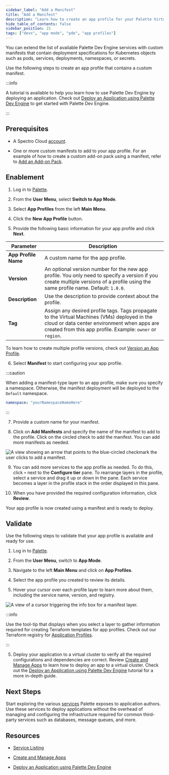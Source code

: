 ```yaml
---
sidebar_label: "Add a Manifest"
title: "Add a Manifest"
description: "Learn how to create an app profile for your Palette Virtual Clusters using a custom manifest."
hide_table_of_contents: false
sidebar_position: 15
tags: ["devx", "app mode", "pde", "app profiles"]
---
```

<!-- Add-on packs can be built using Kubernetes manifests. 
These manifests contain deployment specifications for Kubernetes objects such as pods, services, deployments, namespaces, or secrets.-->

You can extend the list of available Palette Dev Engine services with custom manifests that contain deployment specifications for Kubernetes objects such as pods, services, deployments, namespaces, or secrets.

Use the following steps to create an app profile that contains a custom manifest.

:::info

A tutorial is available to help you learn how to use Palette Dev Engine by deploying an application. Check out [Deploy an Application using Palette Dev Engine](../../../devx/apps/deploy-app.md) to get started with Palette Dev Engine.

:::


## Prerequisites

- A Spectro Cloud [account](https://www.spectrocloud.com/get-started/).

- One or more custom manifests to add to your app profile. For an example of how to create a custom add-on pack using a manifest, refer to [Add an Add-on Pack](../../../registries-and-packs/adding-add-on-packs.md#manifests).

<!-- - One or more custom manifests in a local **manifests** directory with their location referenced in a `pack.json` file.

- A `values.yaml` file that provides configurable manifest parameters if desired. -->


<!-- - One or more Helm charts downloaded to a local **charts** directory with their location referenced in a `pack.json` file.

- A `values.yaml` file that provides configurable manifest parameters if desired.

- One or more custom manifests to add to your app profile. -->


<!-- pushed to the pack registry server.  -->

## Enablement

1. Log in to [Palette](https://console.spectrocloud.com).

2. From the **User Menu**, select **Switch to App Mode**.

3. Select **App Profiles** from the left **Main Menu**.

4. Click the **New App Profile** button. 

5. Provide the following basic information for your app profile and click **Next**.

  | **Parameter**           | **Description**  |
  |-------------------------|---------------------|
  |**App Profile Name** | A custom name for the app profile.|
  |**Version** | An optional version number for the new app profile. You only need to specify a version if you create multiple versions of a profile using the same profile name. Default: `1.0.0`. |
  |**Description**  | Use the description to provide context about the profile. | 
  |**Tag** | Assign any desired profile tags. Tags propagate to the Virtual Machines (VMs) deployed in the cloud or data center environment when apps are created from this app profile. Example: `owner` or `region`.|

  To learn how to create multiple profile versions, check out [Version an App Profile](../modify-app-profiles/version-app-profile.md).

6. Select **Manifest** to start configuring your app profile.

  :::caution

  When adding a manifest-type layer to an app profile, make sure you specify a namespace. Otherwise, the manifest deployment will be deployed to the `Default` namespace.

  ```yaml
  namespace: "yourNamespaceNameHere"
  ```
  :::

7. Provide a custom name for your manifest.

8. Click on **Add Manifests** and specify the name of the manifest to add to the profile. Click on the circled check to add the manifest. You can add more manifests as needed. 

  ![A view showing an arrow that points to the blue-circled checkmark the user clicks to add a manifest.](/profiles_app-profiles_create-app-profiles_add-manifest.png)

9. You can add more services to the app profile as needed. To do this, click `+` next to the **Configure tier** pane. To rearrange layers in the profile, select a service and drag it up or down in the pane. Each service becomes a layer in the profile stack in the order displayed in this pane. 

10. When you have provided the required configuration information, click **Review**.

Your app profile is now created using a manifest and is ready to deploy. 

## Validate

Use the following steps to validate that your app profile is available and ready for use.

1. Log in to [Palette](https://console.spectrocloud.com).

2. From the **User Menu**, switch to **App Mode**.

2. Navigate to the left **Main Menu** and click on **App Profiles**.

3. Select the app profile you created to review its details.

4. Hover your cursor over each profile layer to learn more about them, including the service name, version, and registry.

  ![A view of a cursor triggering the info box for a manifest layer.](/profiles_app-profiles_create-app-profiles_manifest-layer-infobox.png)
 
 :::info
 
 Use the tool-tip that displays when you select a layer to gather information required for creating Terraform templates for app profiles. Check out our Terraform registry for [Application Profiles](https://registry.terraform.io/providers/spectrocloud/spectrocloud/latest/docs/resources/application_profile).
 
 :::

5. Deploy your application to a virtual cluster to verify all the required configurations and dependencies are correct. Review [Create and Manage Apps](../../../devx/apps/create-app.md) to learn how to deploy an app to a virtual cluster. Check out the [Deploy an Application using Palette Dev Engine](../../../devx/apps/deploy-app.md) tutorial for a more in-depth guide.

## Next Steps

Start exploring the various [services](../../../devx/services/services.md) Palette exposes to application authors. Use these services to deploy applications without the overhead of managing and configuring the infrastructure required for common third-party services such as databases, message queues, and more.

## Resources

- [Service Listing](../../../devx/services/service-listings/service-listings.mdx)

- [Create and Manage Apps](../../../devx/apps/create-app.md)

- [Deploy an Application using Palette Dev Engine](../../../devx/apps/deploy-app.md)